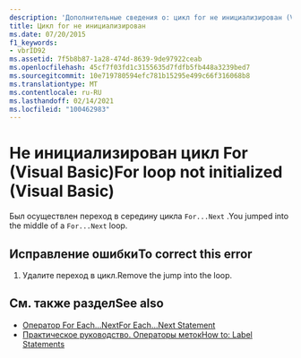 ```yaml
---
description: 'Дополнительные сведения о: цикл for не инициализирован (Visual Basic)'
title: Цикл for не инициализирован
ms.date: 07/20/2015
f1_keywords:
- vbrID92
ms.assetid: 7f5b8b87-1a28-474d-8639-9de97922ceab
ms.openlocfilehash: 45cf7f03fd1c3155635d7fdfb5fb448a3239bed7
ms.sourcegitcommit: 10e719780594efc781b15295e499c66f316068b8
ms.translationtype: MT
ms.contentlocale: ru-RU
ms.lasthandoff: 02/14/2021
ms.locfileid: "100462983"
---
```

# <a name="for-loop-not-initialized-visual-basic"></a><span data-ttu-id="1a990-103">Не инициализирован цикл For (Visual Basic)</span><span class="sxs-lookup"><span data-stu-id="1a990-103">For loop not initialized (Visual Basic)</span></span>

<span data-ttu-id="1a990-104">Был осуществлен переход в середину цикла `For...Next` .</span><span class="sxs-lookup"><span data-stu-id="1a990-104">You jumped into the middle of a `For...Next` loop.</span></span>  
  
## <a name="to-correct-this-error"></a><span data-ttu-id="1a990-105">Исправление ошибки</span><span class="sxs-lookup"><span data-stu-id="1a990-105">To correct this error</span></span>  
  
1. <span data-ttu-id="1a990-106">Удалите переход в цикл.</span><span class="sxs-lookup"><span data-stu-id="1a990-106">Remove the jump into the loop.</span></span>  
  
## <a name="see-also"></a><span data-ttu-id="1a990-107">См. также раздел</span><span class="sxs-lookup"><span data-stu-id="1a990-107">See also</span></span>

- [<span data-ttu-id="1a990-108">Оператор For Each…Next</span><span class="sxs-lookup"><span data-stu-id="1a990-108">For Each...Next Statement</span></span>](../language-reference/statements/for-each-next-statement.md)
- [<span data-ttu-id="1a990-109">Практическое руководство. Операторы меток</span><span class="sxs-lookup"><span data-stu-id="1a990-109">How to: Label Statements</span></span>](../programming-guide/program-structure/how-to-label-statements.md)
